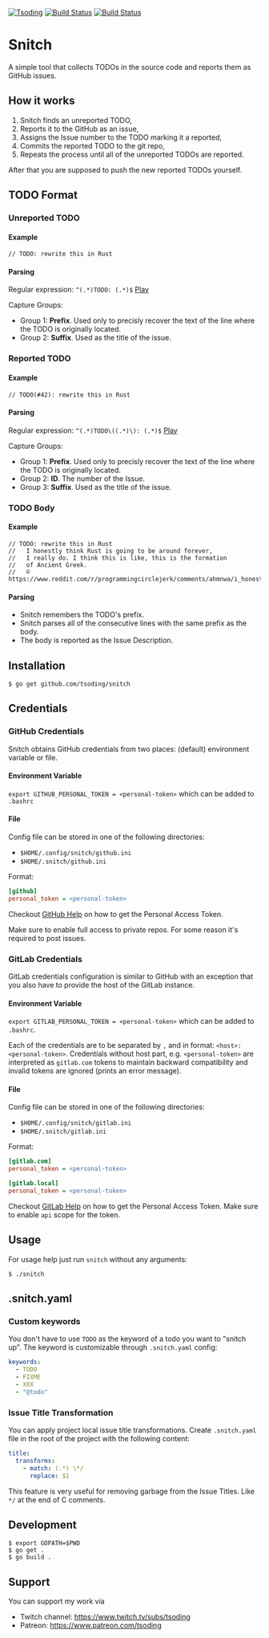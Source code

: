[![Tsoding](https://img.shields.io/badge/twitch.tv-tsoding-purple?logo=twitch&style=for-the-badge)](https://www.twitch.tv/tsoding)
[![Build Status](https://travis-ci.org/tsoding/snitch.svg?branch=master)](https://travis-ci.org/tsoding/snitch)
[![Build Status](https://github.com/tsoding/snitch/workflows/Go/badge.svg)](https://github.com/tsoding/snitch/actions?query=workflow%3AGo)

# Snitch

A simple tool that collects TODOs in the source code and reports them as GitHub issues.

## How it works

1. Snitch finds an unreported TODO,
2. Reports it to the GitHub as an issue,
3. Assigns the Issue number to the TODO marking it a reported,
4. Commits the reported TODO to the git repo,
5. Repeats the process until all of the unreported TODOs are reported.

After that you are supposed to push the new reported TODOs yourself.

## TODO Format

### Unreported TODO

#### Example

```
// TODO: rewrite this in Rust
```

#### Parsing

Regular expression: `^(.*)TODO: (.*)$` [Play](https://regex101.com/r/u5lkxf/2)

Capture Groups:
- Group 1: **Prefix**. Used only to precisly recover the text of the line where the TODO is originally located.
- Group 2: **Suffix**. Used as the title of the issue.

### Reported TODO

#### Example

```
// TODO(#42): rewrite this in Rust
```

#### Parsing

Regular expression: `^(.*)TODO\((.*)\): (.*)$` [Play](https://regex101.com/r/5U6rjS/1)

Capture Groups:
- Group 1: **Prefix**. Used only to precisly recover the text of the line where the TODO is originally located.
- Group 2: **ID**. The number of the Issue.
- Group 3: **Suffix**. Used as the title of the issue.

### TODO Body

#### Example

```
// TODO: rewrite this in Rust
//   I honestly think Rust is going to be around forever,
//   I really do. I think this is like, this is the formation
//   of Ancient Greek.
//   © https://www.reddit.com/r/programmingcirclejerk/comments/ahmnwa/i_honestly_think_rust_is_going_to_be_around/
```

#### Parsing

- Snitch remembers the TODO's prefix.
- Snitch parses all of the consecutive lines with the same prefix as the body.
- The body is reported as the Issue Description.

## Installation

```console
$ go get github.com/tsoding/snitch
```

## Credentials

### GitHub Credentials
Snitch obtains GitHub credentials from two places:  (default) environment variable or file.

#### Environment Variable
`export GITHUB_PERSONAL_TOKEN = <personal-token>` which can be added to `.bashrc`

#### File

Config file can be stored in one of the following directories:
- `$HOME/.config/snitch/github.ini`
- `$HOME/.snitch/github.ini`

Format:
```ini
[github]
personal_token = <personal-token>
```

Checkout [GitHub Help][personal-token] on how to get the Personal Access Token.

Make sure to enable full access to private repos. For some reason it's required to post issues.

### GitLab Credentials

GitLab credentials configuration is similar to GitHub with an exception that you also have to provide the host of the GitLab instance.

#### Environment Variable

`export GITLAB_PERSONAL_TOKEN = <personal-token>` which can be added to `.bashrc`.

Each of the credentials are to be separated by `,` and in format: `<host>:<personal-token>`. Credentials without host part, e.g. `<personal-token>` are interpreted as `gitlab.com` tokens to maintain backward compatibility and invalid tokens are ignored (prints an error message).

#### File

Config file can be stored in one of the following directories:
- `$HOME/.config/snitch/gitlab.ini`
- `$HOME/.snitch/gitlab.ini`

Format:

```ini
[gitlab.com]
personal_token = <personal-token>

[gitlab.local]
personal_token = <personal-token>
```

Checkout [GitLab Help][personal-token-gitlab] on how to get the Personal Access Token. Make sure to enable `api` scope for the token.

## Usage

For usage help just run `snitch` without any arguments:

```console
$ ./snitch
```

## .snitch.yaml

### Custom keywords

You don't have to use `TODO` as the keyword of a todo you want to
"snitch up". The keyword is customizable through `.snitch.yaml`
config:

```yaml
keywords:
  - TODO
  - FIXME
  - XXX
  - "@todo"
```

### Issue Title Transformation

You can apply project local issue title transformations. Create
`.snitch.yaml` file in the root of the project with the following
content:

```yaml
title:
  transforms:
    - match: (.*) \*/
      replace: $1
```

This feature is very useful for removing garbage from the Issue
Titles. Like `*/` at the end of C comments.

## Development

```console
$ export GOPATH=$PWD
$ go get .
$ go build .
```

## Support

You can support my work via

- Twitch channel: https://www.twitch.tv/subs/tsoding
- Patreon: https://www.patreon.com/tsoding

[personal-token]: https://help.github.com/articles/creating-a-personal-access-token-for-the-command-line/
[personal-token-gitlab]: https://docs.gitlab.com/ee/user/profile/personal_access_tokens.html
